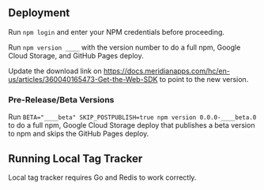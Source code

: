 ## Deployment

Run `npm login` and enter your NPM credentials before proceeding.

Run `npm version ____` with the version number to do a full npm, Google Cloud
Storage, and GitHub Pages deploy.

Update the download link on <https://docs.meridianapps.com/hc/en-us/articles/360040165473-Get-the-Web-SDK> to point to the new version.

### Pre-Release/Beta Versions

Run `BETA="____beta" SKIP_POSTPUBLISH=true npm version 0.0.0-____beta.0` to do a full npm, Google Cloud Storage deploy that publishes a beta version to npm and skips the GitHub Pages deploy.

## Running Local Tag Tracker

Local tag tracker requires Go and Redis to work correctly.
